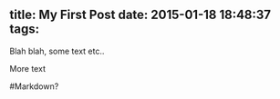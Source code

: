 title: My First Post
date: 2015-01-18 18:48:37
tags:
---

Blah blah, some text etc..

More text

#Markdown?
